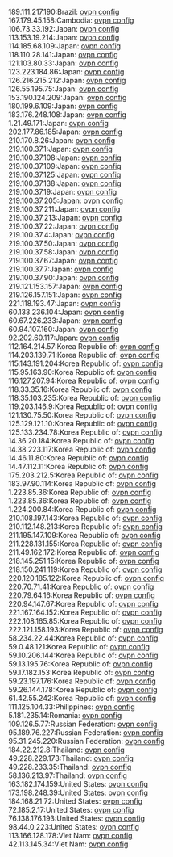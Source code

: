 189.111.217.190:Brazil: [ovpn config](vpn/189_111_217_190.ovpn)  
167.179.45.158:Cambodia: [ovpn config](vpn/167_179_45_158.ovpn)  
106.73.33.192:Japan: [ovpn config](vpn/106_73_33_192.ovpn)  
113.153.19.214:Japan: [ovpn config](vpn/113_153_19_214.ovpn)  
114.185.68.109:Japan: [ovpn config](vpn/114_185_68_109.ovpn)  
118.110.28.141:Japan: [ovpn config](vpn/118_110_28_141.ovpn)  
121.103.80.33:Japan: [ovpn config](vpn/121_103_80_33.ovpn)  
123.223.184.86:Japan: [ovpn config](vpn/123_223_184_86.ovpn)  
126.216.215.212:Japan: [ovpn config](vpn/126_216_215_212.ovpn)  
126.55.195.75:Japan: [ovpn config](vpn/126_55_195_75.ovpn)  
153.190.124.209:Japan: [ovpn config](vpn/153_190_124_209.ovpn)  
180.199.6.109:Japan: [ovpn config](vpn/180_199_6_109.ovpn)  
183.176.248.108:Japan: [ovpn config](vpn/183_176_248_108.ovpn)  
1.21.49.171:Japan: [ovpn config](vpn/1_21_49_171.ovpn)  
202.177.86.185:Japan: [ovpn config](vpn/202_177_86_185.ovpn)  
210.170.8.26:Japan: [ovpn config](vpn/210_170_8_26.ovpn)  
219.100.37.1:Japan: [ovpn config](vpn/219_100_37_1.ovpn)  
219.100.37.108:Japan: [ovpn config](vpn/219_100_37_108.ovpn)  
219.100.37.109:Japan: [ovpn config](vpn/219_100_37_109.ovpn)  
219.100.37.125:Japan: [ovpn config](vpn/219_100_37_125.ovpn)  
219.100.37.138:Japan: [ovpn config](vpn/219_100_37_138.ovpn)  
219.100.37.19:Japan: [ovpn config](vpn/219_100_37_19.ovpn)  
219.100.37.205:Japan: [ovpn config](vpn/219_100_37_205.ovpn)  
219.100.37.211:Japan: [ovpn config](vpn/219_100_37_211.ovpn)  
219.100.37.213:Japan: [ovpn config](vpn/219_100_37_213.ovpn)  
219.100.37.22:Japan: [ovpn config](vpn/219_100_37_22.ovpn)  
219.100.37.4:Japan: [ovpn config](vpn/219_100_37_4.ovpn)  
219.100.37.50:Japan: [ovpn config](vpn/219_100_37_50.ovpn)  
219.100.37.58:Japan: [ovpn config](vpn/219_100_37_58.ovpn)  
219.100.37.67:Japan: [ovpn config](vpn/219_100_37_67.ovpn)  
219.100.37.7:Japan: [ovpn config](vpn/219_100_37_7.ovpn)  
219.100.37.90:Japan: [ovpn config](vpn/219_100_37_90.ovpn)  
219.121.153.157:Japan: [ovpn config](vpn/219_121_153_157.ovpn)  
219.126.157.151:Japan: [ovpn config](vpn/219_126_157_151.ovpn)  
221.118.193.47:Japan: [ovpn config](vpn/221_118_193_47.ovpn)  
60.133.236.104:Japan: [ovpn config](vpn/60_133_236_104.ovpn)  
60.67.226.233:Japan: [ovpn config](vpn/60_67_226_233.ovpn)  
60.94.107.160:Japan: [ovpn config](vpn/60_94_107_160.ovpn)  
92.202.60.117:Japan: [ovpn config](vpn/92_202_60_117.ovpn)  
112.164.214.57:Korea Republic of: [ovpn config](vpn/112_164_214_57.ovpn)  
114.203.139.71:Korea Republic of: [ovpn config](vpn/114_203_139_71.ovpn)  
115.143.191.204:Korea Republic of: [ovpn config](vpn/115_143_191_204.ovpn)  
115.95.163.90:Korea Republic of: [ovpn config](vpn/115_95_163_90.ovpn)  
116.127.207.94:Korea Republic of: [ovpn config](vpn/116_127_207_94.ovpn)  
118.33.35.16:Korea Republic of: [ovpn config](vpn/118_33_35_16.ovpn)  
118.35.103.235:Korea Republic of: [ovpn config](vpn/118_35_103_235.ovpn)  
119.203.146.9:Korea Republic of: [ovpn config](vpn/119_203_146_9.ovpn)  
121.130.75.50:Korea Republic of: [ovpn config](vpn/121_130_75_50.ovpn)  
125.129.121.10:Korea Republic of: [ovpn config](vpn/125_129_121_10.ovpn)  
125.133.234.78:Korea Republic of: [ovpn config](vpn/125_133_234_78.ovpn)  
14.36.20.184:Korea Republic of: [ovpn config](vpn/14_36_20_184.ovpn)  
14.38.223.117:Korea Republic of: [ovpn config](vpn/14_38_223_117.ovpn)  
14.46.11.80:Korea Republic of: [ovpn config](vpn/14_46_11_80.ovpn)  
14.47.112.11:Korea Republic of: [ovpn config](vpn/14_47_112_11.ovpn)  
175.203.212.5:Korea Republic of: [ovpn config](vpn/175_203_212_5.ovpn)  
183.97.90.114:Korea Republic of: [ovpn config](vpn/183_97_90_114.ovpn)  
1.223.85.36:Korea Republic of: [ovpn config](vpn/1_223_85_36.ovpn)  
1.223.85.36:Korea Republic of: [ovpn config](vpn/1_223_85_36.ovpn)  
1.224.200.84:Korea Republic of: [ovpn config](vpn/1_224_200_84.ovpn)  
210.108.197.143:Korea Republic of: [ovpn config](vpn/210_108_197_143.ovpn)  
210.112.148.213:Korea Republic of: [ovpn config](vpn/210_112_148_213.ovpn)  
211.195.147.109:Korea Republic of: [ovpn config](vpn/211_195_147_109.ovpn)  
211.228.131.155:Korea Republic of: [ovpn config](vpn/211_228_131_155.ovpn)  
211.49.162.172:Korea Republic of: [ovpn config](vpn/211_49_162_172.ovpn)  
218.145.251.15:Korea Republic of: [ovpn config](vpn/218_145_251_15.ovpn)  
218.150.241.119:Korea Republic of: [ovpn config](vpn/218_150_241_119.ovpn)  
220.120.185.122:Korea Republic of: [ovpn config](vpn/220_120_185_122.ovpn)  
220.70.71.41:Korea Republic of: [ovpn config](vpn/220_70_71_41.ovpn)  
220.79.64.16:Korea Republic of: [ovpn config](vpn/220_79_64_16.ovpn)  
220.94.147.67:Korea Republic of: [ovpn config](vpn/220_94_147_67.ovpn)  
221.167.164.152:Korea Republic of: [ovpn config](vpn/221_167_164_152.ovpn)  
222.108.165.85:Korea Republic of: [ovpn config](vpn/222_108_165_85.ovpn)  
222.121.158.193:Korea Republic of: [ovpn config](vpn/222_121_158_193.ovpn)  
58.234.22.44:Korea Republic of: [ovpn config](vpn/58_234_22_44.ovpn)  
59.0.48.121:Korea Republic of: [ovpn config](vpn/59_0_48_121.ovpn)  
59.10.206.144:Korea Republic of: [ovpn config](vpn/59_10_206_144.ovpn)  
59.13.195.76:Korea Republic of: [ovpn config](vpn/59_13_195_76.ovpn)  
59.17.182.153:Korea Republic of: [ovpn config](vpn/59_17_182_153.ovpn)  
59.23.197.176:Korea Republic of: [ovpn config](vpn/59_23_197_176.ovpn)  
59.26.144.178:Korea Republic of: [ovpn config](vpn/59_26_144_178.ovpn)  
61.42.55.242:Korea Republic of: [ovpn config](vpn/61_42_55_242.ovpn)  
111.125.104.33:Philippines: [ovpn config](vpn/111_125_104_33.ovpn)  
5.181.235.14:Romania: [ovpn config](vpn/5_181_235_14.ovpn)  
109.126.5.77:Russian Federation: [ovpn config](vpn/109_126_5_77.ovpn)  
95.189.76.227:Russian Federation: [ovpn config](vpn/95_189_76_227.ovpn)  
95.31.245.220:Russian Federation: [ovpn config](vpn/95_31_245_220.ovpn)  
184.22.212.8:Thailand: [ovpn config](vpn/184_22_212_8.ovpn)  
49.228.229.173:Thailand: [ovpn config](vpn/49_228_229_173.ovpn)  
49.228.233.35:Thailand: [ovpn config](vpn/49_228_233_35.ovpn)  
58.136.213.97:Thailand: [ovpn config](vpn/58_136_213_97.ovpn)  
163.182.174.159:United States: [ovpn config](vpn/163_182_174_159.ovpn)  
173.198.248.39:United States: [ovpn config](vpn/173_198_248_39.ovpn)  
184.168.21.72:United States: [ovpn config](vpn/184_168_21_72.ovpn)  
72.185.2.17:United States: [ovpn config](vpn/72_185_2_17.ovpn)  
76.138.176.193:United States: [ovpn config](vpn/76_138_176_193.ovpn)  
98.44.0.223:United States: [ovpn config](vpn/98_44_0_223.ovpn)  
113.166.128.178:Viet Nam: [ovpn config](vpn/113_166_128_178.ovpn)  
42.113.145.34:Viet Nam: [ovpn config](vpn/42_113_145_34.ovpn)  
